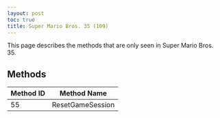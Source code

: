 ```yaml
---
layout: post
toc: true
title: Super Mario Bros. 35 (109)
---
```


This page describes the methods that are only seen in Super Mario Bros. 35.

## Methods

| Method ID | Method Name      |
| --------- | ---------------- |
| 55        | ResetGameSession |
